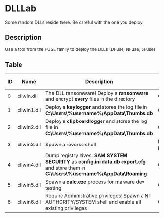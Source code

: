 # DLLLab
Some random DLLs reside there. Be careful with the one you deploy.

## Description
Use a tool from the FUSE family to deploy the DLLs (DFuse, NFuse, SFuse)

## Table
| ID | Name | Description | Status | System harm |
| --- | --- | --- | --- | --- |
| 0 | dllwin.dll | The DLL ransomware! Deploy a **ransomware** and encrypt **every** files in the directory | OK | Be cautious |
| 1 | dllwin1.dll | Deploy a **keylogger** and stores the log file in **C:\Users\\%username%\AppData\Thumbs.db** | OK | x |
| 2 | dllwin2.dll | Deploy a **clipboardlogger** and stores the log file in **C:\Users\\%username%\AppData\Thumbs.db** | OK | x |
| 3 | dllwin3.dll | Spawn a reverse shell | In progress | x | 
| 4 | dllwin4.dll | Dump registry hives: **SAM** **SYSTEM** **SECURITY** as **config.ini** **data.db** **export.cfg** and store them in **C:\Users\\%username%\AppData\Roaming** | OK | Clean directory after usage |
| 5 | dllwin5.dll | Spawn a **calc.exe** process for malware dev testing | OK | x |
| 6 | dllwin6.dll | Require Administrative privileges! Spawn a NT AUTHORITY/SYSTEM shell and enable all existing privileges | OK | x |
